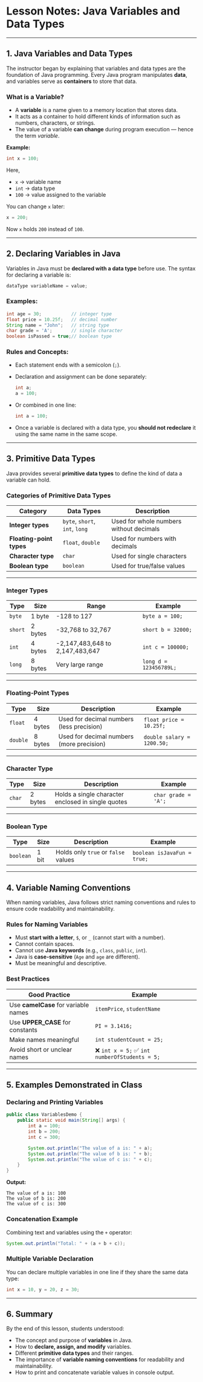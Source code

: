 
# **Lesson Notes: Java Variables and Data Types**

---

## **1. Java Variables and Data Types**

The instructor began by explaining that variables and data types are the foundation of Java programming. Every Java program manipulates **data**, and variables serve as **containers** to store that data.

### **What is a Variable?**

* A **variable** is a name given to a memory location that stores data.
* It acts as a container to hold different kinds of information such as numbers, characters, or strings.
* The value of a variable **can change** during program execution — hence the term *variable*.

**Example:**

```java
int x = 100;
```

Here,

* `x` → variable name
* `int` → data type
* `100` → value assigned to the variable

You can change `x` later:

```java
x = 200;
```

Now `x` holds `200` instead of `100`.

---

## **2. Declaring Variables in Java**

Variables in Java must be **declared with a data type** before use.
The syntax for declaring a variable is:

```java
dataType variableName = value;
```

### **Examples:**

```java
int age = 30;           // integer type
float price = 10.25f;   // decimal number
String name = "John";   // string type
char grade = 'A';       // single character
boolean isPassed = true;// boolean type
```

### **Rules and Concepts:**

* Each statement ends with a semicolon (`;`).
* Declaration and assignment can be done separately:

  ```java
  int a;
  a = 100;
  ```
* Or combined in one line:

  ```java
  int a = 100;
  ```
* Once a variable is declared with a data type, you **should not redeclare** it using the same name in the same scope.

---

## **3. Primitive Data Types**

Java provides several **primitive data types** to define the kind of data a variable can hold.

### **Categories of Primitive Data Types**

| Category                 | Data Types                     | Description                             |
| ------------------------ | ------------------------------ | --------------------------------------- |
| **Integer types**        | `byte`, `short`, `int`, `long` | Used for whole numbers without decimals |
| **Floating-point types** | `float`, `double`              | Used for numbers with decimals          |
| **Character type**       | `char`                         | Used for single characters              |
| **Boolean type**         | `boolean`                      | Used for true/false values              |

---

### **Integer Types**

| Type    | Size    | Range                           | Example                |
| ------- | ------- | ------------------------------- | ---------------------- |
| `byte`  | 1 byte  | -128 to 127                     | `byte a = 100;`        |
| `short` | 2 bytes | -32,768 to 32,767               | `short b = 32000;`     |
| `int`   | 4 bytes | -2,147,483,648 to 2,147,483,647 | `int c = 100000;`      |
| `long`  | 8 bytes | Very large range                | `long d = 123456789L;` |

---

### **Floating-Point Types**

| Type     | Size    | Description                               | Example                    |
| -------- | ------- | ----------------------------------------- | -------------------------- |
| `float`  | 4 bytes | Used for decimal numbers (less precision) | `float price = 10.25f;`    |
| `double` | 8 bytes | Used for decimal numbers (more precision) | `double salary = 1200.50;` |

---

### **Character Type**

| Type   | Size    | Description                                        | Example             |
| ------ | ------- | -------------------------------------------------- | ------------------- |
| `char` | 2 bytes | Holds a single character enclosed in single quotes | `char grade = 'A';` |

---

### **Boolean Type**

| Type      | Size  | Description                         | Example                     |
| --------- | ----- | ----------------------------------- | --------------------------- |
| `boolean` | 1 bit | Holds only `true` or `false` values | `boolean isJavaFun = true;` |

---

## **4. Variable Naming Conventions**

When naming variables, Java follows strict naming conventions and rules to ensure code readability and maintainability.

### **Rules for Naming Variables**

* Must **start with a letter**, `$`, or `_` (cannot start with a number).
* Cannot contain spaces.
* Cannot use **Java keywords** (e.g., `class`, `public`, `int`).
* Java is **case-sensitive** (`Age` and `age` are different).
* Must be meaningful and descriptive.

### **Best Practices**

| Good Practice                        | Example                                      |
| ------------------------------------ | -------------------------------------------- |
| Use **camelCase** for variable names | `itemPrice`, `studentName`                   |
| Use **UPPER_CASE** for constants     | `PI = 3.1416;`                               |
| Make names meaningful                | `int studentCount = 25;`                     |
| Avoid short or unclear names         | ❌ `int x = 5;` ✅ `int numberOfStudents = 5;` |

---

## **5. Examples Demonstrated in Class**

### **Declaring and Printing Variables**

```java
public class VariablesDemo {
    public static void main(String[] args) {
        int a = 100;
        int b = 200;
        int c = 300;

        System.out.println("The value of a is: " + a);
        System.out.println("The value of b is: " + b);
        System.out.println("The value of c is: " + c);
    }
}
```

**Output:**

```
The value of a is: 100
The value of b is: 200
The value of c is: 300
```

### **Concatenation Example**

Combining text and variables using the `+` operator:

```java
System.out.println("Total: " + (a + b + c));
```

### **Multiple Variable Declaration**

You can declare multiple variables in one line if they share the same data type:

```java
int x = 10, y = 20, z = 30;
```

---

## **6. Summary**

By the end of this lesson, students understood:

* The concept and purpose of **variables** in Java.
* How to **declare, assign, and modify** variables.
* Different **primitive data types** and their ranges.
* The importance of **variable naming conventions** for readability and maintainability.
* How to print and concatenate variable values in console output.

